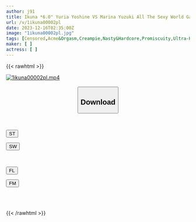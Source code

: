 ```yaml
---
author: j91
title: Ikuna *6.0" Yuria Yoshine VS Marina Yuzuki All The Sexy World Gamanko’s Biggest Breasts Showdown Ultimate Cup Super Queen Top Battle! Season 2 Of “Ikuna”, A Showdown Of AV Stars Who Always Ejaculate <Ikigaman Crazy> Climax Showdown! The Climax You Get At The End Of The Orgasm Is Ecstasy! Are You Fainting? Incontinence! The Best…
url: /v/1ikuna00002pl
date: 2023-12-16T02:35:00Z
image: "1ikuna00002pl.jpg"
tags: [Censored,Acme&Orgasm,Creampie,Nasty&Hardcore,Promiscuity,Ultra-Huge Tits ]
maker: [ ]
actress: [ ]
---
```



{{< rawhtml >}}

<div class="video" data-videoid="2Ko4JpK09juVWj">
    <a href="javascript:;">
        <img src="/v/1ikuna00002pl/1ikuna00002pl.jpg" width="WIDTH" height="HEIGHT" alt="1ikuna00002pl.mp4" loading="lazy">
    </a>
</div>

<script type="text/javascript" src="https://j91.asia/asset/on-demand-st.js"></script>

<br>
  <link rel="stylesheet" href="https://j91.asia/asset/bs5.css">
  
  <center>
  <button class="btn btn-primary" type="button" data-bs-toggle="collapse" data-bs-target=".multi-collapse" aria-expanded="false" aria-controls="multiCollapseExample1 multiCollapseExample2"><h2>Download</h2></button></center>
</p>
<div class="row">
  <div class="col">
    <div class="collapse multi-collapse" id="multiCollapseExample1">
      <div class="card card-body">
	      	      <br>
<div class="buttons">  
<p><a href="https://streamtape.to/v/2Ko4JpK09juVWj" target="_blank"><button class="btn-hover color-3"><i class="fa fa-download"></i> ST</button></a></p>
<p><a href="https://flaswish.com/yzw3o806avs2" target="_blank"><button class="btn-hover color-2"><i class="fa fa-download"></i> SW</button></a></p></div>
    </div>
  </div>
</div>
  <div class="col">
    <div class="collapse multi-collapse" id="multiCollapseExample2">
      <div class="card card-body">
	      <br>
<div class="buttons">
<p><a href="https://filelions.site/f/emkvlfdazizi" target="_blank"><button class="btn-hover color-9"><i class="fa fa-download"></i> FL</button></a></p>
<p><a href="https://filemoon.sx/d/wfw56hxn0wnc" target="_blank"><button class="btn-hover color-8"><i class="fa fa-download"></i> FM</button></a></p></div>
<br><br>
      </div>
    </div>
  </div>
</div>

{{< /rawhtml >}}